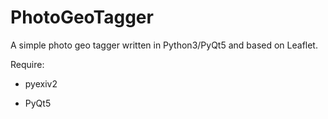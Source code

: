 PhotoGeoTagger
==============

A simple photo geo tagger written in Python3/PyQt5 and based on Leaflet.

Require:

* pyexiv2

* PyQt5

